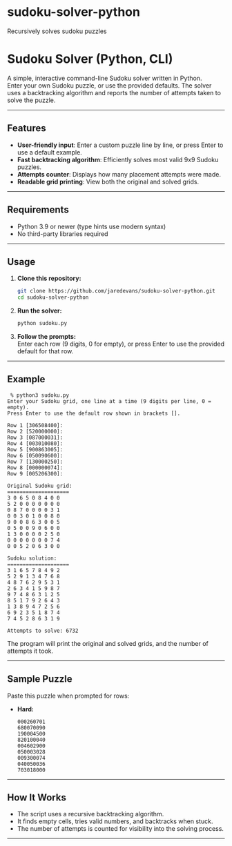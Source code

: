 # sudoku-solver-python
Recursively solves sudoku puzzles

# Sudoku Solver (Python, CLI)

A simple, interactive command-line Sudoku solver written in Python.  
Enter your own Sudoku puzzle, or use the provided defaults. The solver uses a backtracking algorithm and reports the number of attempts taken to solve the puzzle.

---

## Features

- **User-friendly input**: Enter a custom puzzle line by line, or press Enter to use a default example.
- **Fast backtracking algorithm**: Efficiently solves most valid 9x9 Sudoku puzzles.
- **Attempts counter**: Displays how many placement attempts were made.
- **Readable grid printing**: View both the original and solved grids.

---

## Requirements

- Python 3.9 or newer (type hints use modern syntax)
- No third-party libraries required

---

## Usage

1. **Clone this repository:**
    ```bash
    git clone https://github.com/jaredevans/sudoku-solver-python.git
    cd sudoku-solver-python
    ```

2. **Run the solver:**
    ```bash
    python sudoku.py
    ```

3. **Follow the prompts:**  
   Enter each row (9 digits, 0 for empty), or press Enter to use the provided default for that row.

---

## Example

```
 % python3 sudoku.py
Enter your Sudoku grid, one line at a time (9 digits per line, 0 = empty).
Press Enter to use the default row shown in brackets [].

Row 1 [306508400]:
Row 2 [520000000]:
Row 3 [087000031]:
Row 4 [003010080]:
Row 5 [900863005]:
Row 6 [050090600]:
Row 7 [130000250]:
Row 8 [000000074]:
Row 9 [005206300]:

Original Sudoku grid:
====================
3 0 6 5 0 8 4 0 0
5 2 0 0 0 0 0 0 0
0 8 7 0 0 0 0 3 1
0 0 3 0 1 0 0 8 0
9 0 0 8 6 3 0 0 5
0 5 0 0 9 0 6 0 0
1 3 0 0 0 0 2 5 0
0 0 0 0 0 0 0 7 4
0 0 5 2 0 6 3 0 0

Sudoku solution:
====================
3 1 6 5 7 8 4 9 2
5 2 9 1 3 4 7 6 8
4 8 7 6 2 9 5 3 1
2 6 3 4 1 5 9 8 7
9 7 4 8 6 3 1 2 5
8 5 1 7 9 2 6 4 3
1 3 8 9 4 7 2 5 6
6 9 2 3 5 1 8 7 4
7 4 5 2 8 6 3 1 9

Attempts to solve: 6732
```

The program will print the original and solved grids, and the number of attempts it took.

---

## Sample Puzzle

Paste this puzzle when prompted for rows:

- **Hard:**  
  ```
  000260701
  680070090
  190004500
  820100040
  004602900
  050003028
  009300074
  040050036
  703018000
  ```

---

## How It Works

- The script uses a recursive backtracking algorithm.
- It finds empty cells, tries valid numbers, and backtracks when stuck.
- The number of attempts is counted for visibility into the solving process.

---
